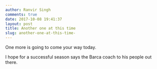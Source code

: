 ```yaml
---
author: Ranvir Singh
comments: true
date: 2017-10-08 19:41:37
layout: post
title: Another one at this time 
slug: another-one-at-this-time-
---
```

One more is going to come your way today.

I hope for a successful season says the Barca coach to his people out there.